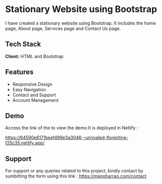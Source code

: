
# Stationary Website using Bootstrap


I have created a stationary website using Bootstrap. It includes the home page, About page, Services page and Contact Us page. 
## Tech Stack

**Client:** HTML and Bootstrap



## Features

- Responsive Design
- Easy Navigation
- Contact and Support
- Account Management


## Demo

Access the link of the to view the demo.It is deployed in Netlify : 

https://64590e6171beef499e3a3046--unrivaled-florentine-f25c35.netlify.app/

## Support

For support or any queries related to this project, kindly contact by sumbitting the form using this link : https://manoharrao.com/contact

